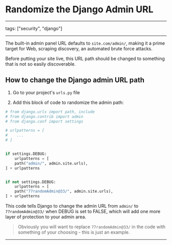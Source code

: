 # Randomize the Django Admin URL

---

tags: ["security", "django"]

---

The built-in admin panel URL defaults to `site.com/admin/`, making it a prime target for Web, scraping discovery, an automated brute force attacks.

Before putting your site live, this URL path should be changed to something that is not so easily discoverable.

## How to change the Django admin URL path

1. Go to your project's `urls.py` file

2. Add this block of code to randomize the admin path:

```python
# from django.urls import path, include
# from django.contrib import admin
# from django.conf import settings

# urlpatterns = [
#    ...
# ]


if settings.DEBUG:
    urlpatterns = [
    path("admin/", admin.site.urls),
] + urlpatterns


if not settings.DEBUG:
    urlpatterns = [
    path("77randomAdmin@33/", admin.site.urls),
] + urlpatterns
```

This code tells Django to change the admin URL from `admin/` to `77randomAdmin@33/` when DEBUG is set to FALSE, which will add one more layer of protection to your admin area.

>  Obviously you will want to replace `77randomAdmin@33/` in the code with something of your choosing - this is just an example.



---


